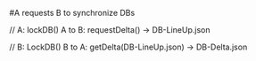 #A requests B to synchronize DBs

// A: lockDB()
A to B: requestDelta() -> DB-LineUp.json

// B: LockDB()
B to A: getDelta(DB-LineUp.json) -> DB-Delta.json
